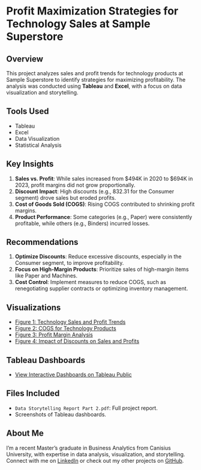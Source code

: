 # Profit Maximization Strategies for Technology Sales at Sample Superstore

## Overview
This project analyzes sales and profit trends for technology products at Sample Superstore to identify strategies for maximizing profitability. The analysis was conducted using **Tableau** and **Excel**, with a focus on data visualization and storytelling.

## Tools Used
- Tableau
- Excel
- Data Visualization
- Statistical Analysis

## Key Insights
1. **Sales vs. Profit**: While sales increased from $494K in 2020 to $694K in 2023, profit margins did not grow proportionally.
2. **Discount Impact**: High discounts (e.g., 832.31 for the Consumer segment) drove sales but eroded profits.
3. **Cost of Goods Sold (COGS)**: Rising COGS contributed to shrinking profit margins.
4. **Product Performance**: Some categories (e.g., Paper) were consistently profitable, while others (e.g., Binders) incurred losses.

## Recommendations
1. **Optimize Discounts**: Reduce excessive discounts, especially in the Consumer segment, to improve profitability.
2. **Focus on High-Margin Products**: Prioritize sales of high-margin items like Paper and Machines.
3. **Cost Control**: Implement measures to reduce COGS, such as renegotiating supplier contracts or optimizing inventory management.

## Visualizations
- [Figure 1: Technology Sales and Profit Trends](Figure1_Sales_Profit_Trends.png)
- [Figure 2: COGS for Technology Products](Figure2_COGS.png)
- [Figure 3: Profit Margin Analysis](Figure3_Profit_Margin.png)
- [Figure 4: Impact of Discounts on Sales and Profits](Figure4_Discount_Impact.png)

## Tableau Dashboards
- [View Interactive Dashboards on Tableau Public]([https://public.tableau.com/your-dashboard-link](https://public.tableau.com/app/profile/tasin.islam/viz/DataStorytellingAssignment2/Dashboard1))

## Files Included
- `Data Storytelling Report Part 2.pdf`: Full project report.
- Screenshots of Tableau dashboards.

## About Me
I’m a recent Master’s graduate in Business Analytics from Canisius University, with expertise in data analysis, visualization, and storytelling. Connect with me on [LinkedIn](https://www.linkedin.com/in/tasinul-islam/) or check out my other projects on [GitHub](https://github.com/your-username).
